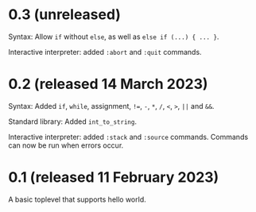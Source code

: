 # 0.3 (unreleased)

Syntax: Allow `if` without `else`, as well as `else if (...) { ... }`.

Interactive interpreter: added `:abort` and `:quit` commands.

# 0.2 (released 14 March 2023)

Syntax: Added `if`, `while`, assignment, `!=`, `-`, `*`, `/`, `<`,
`>`, `||` and `&&`.

Standard library: Added `int_to_string`.

Interactive interpreter: added `:stack` and `:source`
commands. Commands can now be run when errors occur.

# 0.1 (released 11 February 2023)

A basic toplevel that supports hello world.
